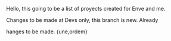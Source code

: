 Hello, this going to be a list of proyects created for Enve and me. 

Changes to be made at Devs only, this branch is new.
Already 

hanges to be made. {une,ordem}
